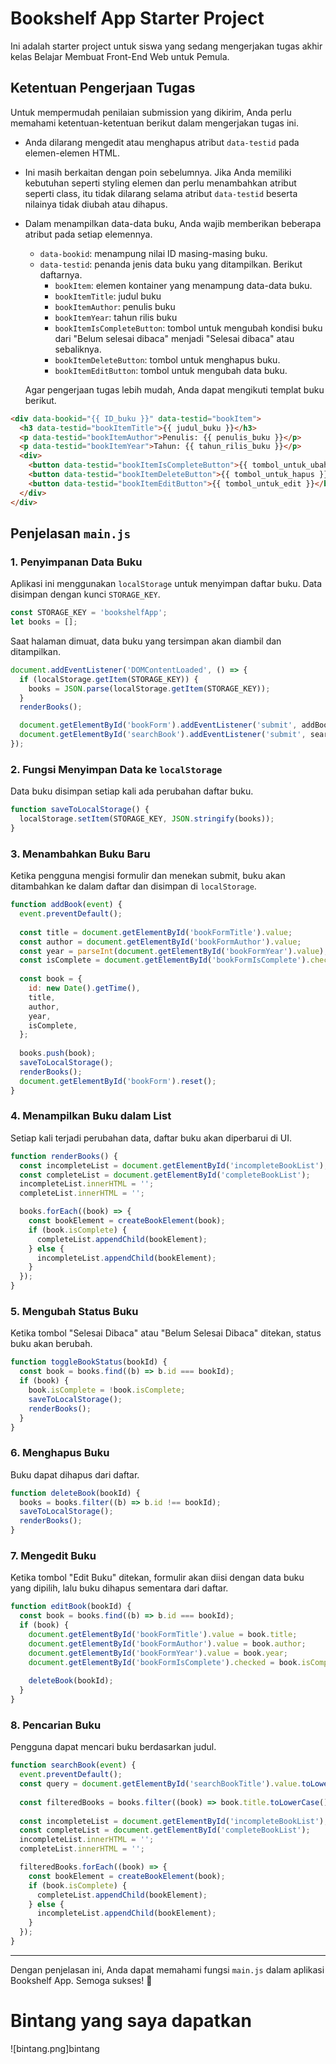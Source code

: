 # Bookshelf App Starter Project

Ini adalah starter project untuk siswa yang sedang mengerjakan tugas akhir kelas Belajar Membuat Front-End Web untuk Pemula.

## Ketentuan Pengerjaan Tugas

Untuk mempermudah penilaian submission yang dikirim, Anda perlu memahami ketentuan-ketentuan berikut dalam mengerjakan tugas ini.

- Anda dilarang mengedit atau menghapus atribut `data-testid` pada elemen-elemen HTML.
- Ini masih berkaitan dengan poin sebelumnya. Jika Anda memiliki kebutuhan seperti styling elemen dan perlu menambahkan atribut seperti class, itu tidak dilarang selama atribut `data-testid` beserta nilainya tidak diubah atau dihapus.
- Dalam menampilkan data-data buku, Anda wajib memberikan beberapa atribut pada setiap elemennya.

  - `data-bookid`: menampung nilai ID masing-masing buku.
  - `data-testid`: penanda jenis data buku yang ditampilkan. Berikut daftarnya.
    - `bookItem`: elemen kontainer yang menampung data-data buku.
    - `bookItemTitle`: judul buku
    - `bookItemAuthor`: penulis buku
    - `bookItemYear`: tahun rilis buku
    - `bookItemIsCompleteButton`: tombol untuk mengubah kondisi buku dari "Belum selesai dibaca" menjadi "Selesai dibaca" atau sebaliknya.
    - `bookItemDeleteButton`: tombol untuk menghapus buku.
    - `bookItemEditButton`: tombol untuk mengubah data buku.

  Agar pengerjaan tugas lebih mudah, Anda dapat mengikuti templat buku berikut.

```html
<div data-bookid="{{ ID_buku }}" data-testid="bookItem">
  <h3 data-testid="bookItemTitle">{{ judul_buku }}</h3>
  <p data-testid="bookItemAuthor">Penulis: {{ penulis_buku }}</p>
  <p data-testid="bookItemYear">Tahun: {{ tahun_rilis_buku }}</p>
  <div>
    <button data-testid="bookItemIsCompleteButton">{{ tombol_untuk_ubah_kondisi }}</button>
    <button data-testid="bookItemDeleteButton">{{ tombol_untuk_hapus }}</button>
    <button data-testid="bookItemEditButton">{{ tombol_untuk_edit }}</button>
  </div>
</div>
```

## Penjelasan `main.js`

### 1. **Penyimpanan Data Buku**
Aplikasi ini menggunakan `localStorage` untuk menyimpan daftar buku. Data disimpan dengan kunci `STORAGE_KEY`.

```javascript
const STORAGE_KEY = 'bookshelfApp';
let books = [];
```

Saat halaman dimuat, data buku yang tersimpan akan diambil dan ditampilkan.

```javascript
document.addEventListener('DOMContentLoaded', () => {
  if (localStorage.getItem(STORAGE_KEY)) {
    books = JSON.parse(localStorage.getItem(STORAGE_KEY));
  }
  renderBooks();

  document.getElementById('bookForm').addEventListener('submit', addBook);
  document.getElementById('searchBook').addEventListener('submit', searchBook);
});
```

### 2. **Fungsi Menyimpan Data ke `localStorage`**
Data buku disimpan setiap kali ada perubahan daftar buku.

```javascript
function saveToLocalStorage() {
  localStorage.setItem(STORAGE_KEY, JSON.stringify(books));
}
```

### 3. **Menambahkan Buku Baru**
Ketika pengguna mengisi formulir dan menekan submit, buku akan ditambahkan ke dalam daftar dan disimpan di `localStorage`.

```javascript
function addBook(event) {
  event.preventDefault();
  
  const title = document.getElementById('bookFormTitle').value;
  const author = document.getElementById('bookFormAuthor').value;
  const year = parseInt(document.getElementById('bookFormYear').value);
  const isComplete = document.getElementById('bookFormIsComplete').checked;
  
  const book = {
    id: new Date().getTime(),
    title,
    author,
    year,
    isComplete,
  };
  
  books.push(book);
  saveToLocalStorage();
  renderBooks();
  document.getElementById('bookForm').reset();
}
```

### 4. **Menampilkan Buku dalam List**
Setiap kali terjadi perubahan data, daftar buku akan diperbarui di UI.

```javascript
function renderBooks() {
  const incompleteList = document.getElementById('incompleteBookList');
  const completeList = document.getElementById('completeBookList');
  incompleteList.innerHTML = '';
  completeList.innerHTML = '';

  books.forEach((book) => {
    const bookElement = createBookElement(book);
    if (book.isComplete) {
      completeList.appendChild(bookElement);
    } else {
      incompleteList.appendChild(bookElement);
    }
  });
}
```

### 5. **Mengubah Status Buku**
Ketika tombol "Selesai Dibaca" atau "Belum Selesai Dibaca" ditekan, status buku akan berubah.

```javascript
function toggleBookStatus(bookId) {
  const book = books.find((b) => b.id === bookId);
  if (book) {
    book.isComplete = !book.isComplete;
    saveToLocalStorage();
    renderBooks();
  }
}
```

### 6. **Menghapus Buku**
Buku dapat dihapus dari daftar.

```javascript
function deleteBook(bookId) {
  books = books.filter((b) => b.id !== bookId);
  saveToLocalStorage();
  renderBooks();
}
```

### 7. **Mengedit Buku**
Ketika tombol "Edit Buku" ditekan, formulir akan diisi dengan data buku yang dipilih, lalu buku dihapus sementara dari daftar.

```javascript
function editBook(bookId) {
  const book = books.find((b) => b.id === bookId);
  if (book) {
    document.getElementById('bookFormTitle').value = book.title;
    document.getElementById('bookFormAuthor').value = book.author;
    document.getElementById('bookFormYear').value = book.year;
    document.getElementById('bookFormIsComplete').checked = book.isComplete;
    
    deleteBook(bookId);
  }
}
```

### 8. **Pencarian Buku**
Pengguna dapat mencari buku berdasarkan judul.

```javascript
function searchBook(event) {
  event.preventDefault();
  const query = document.getElementById('searchBookTitle').value.toLowerCase();
  
  const filteredBooks = books.filter((book) => book.title.toLowerCase().includes(query));
  
  const incompleteList = document.getElementById('incompleteBookList');
  const completeList = document.getElementById('completeBookList');
  incompleteList.innerHTML = '';
  completeList.innerHTML = '';

  filteredBooks.forEach((book) => {
    const bookElement = createBookElement(book);
    if (book.isComplete) {
      completeList.appendChild(bookElement);
    } else {
      incompleteList.appendChild(bookElement);
    }
  });
}
```

---
Dengan penjelasan ini, Anda dapat memahami fungsi `main.js` dalam aplikasi Bookshelf App. Semoga sukses! 🚀


# Bintang yang saya dapatkan
![bintang.png]bintang
